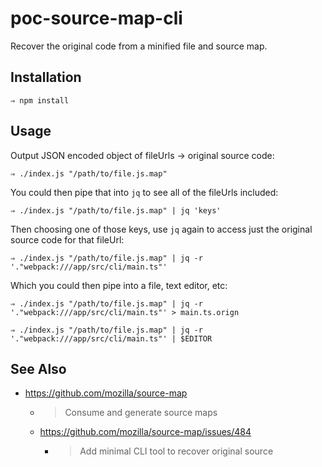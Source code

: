 # poc-source-map-cli

Recover the original code from a minified file and source map.

## Installation

```shell
⇒ npm install
```

## Usage

Output JSON encoded object of fileUrls -> original source code:

```shell
⇒ ./index.js "/path/to/file.js.map"
```

You could then pipe that into `jq` to see all of the fileUrls included:

```shell
⇒ ./index.js "/path/to/file.js.map" | jq 'keys'
```

Then choosing one of those keys, use `jq` again to access just the original source code for that fileUrl:

```shell
⇒ ./index.js "/path/to/file.js.map" | jq -r '."webpack:///app/src/cli/main.ts"'
```

Which you could then pipe into a file, text editor, etc:

```shell
⇒ ./index.js "/path/to/file.js.map" | jq -r '."webpack:///app/src/cli/main.ts"' > main.ts.orign

⇒ ./index.js "/path/to/file.js.map" | jq -r '."webpack:///app/src/cli/main.ts"' | $EDITOR
```

## See Also

- https://github.com/mozilla/source-map
  - > Consume and generate source maps
  - https://github.com/mozilla/source-map/issues/484
    - > Add minimal CLI tool to recover original source
